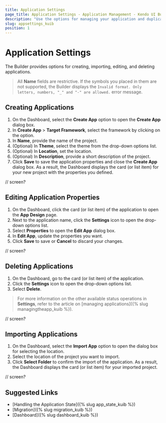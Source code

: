 ```yaml
---
title: Application Settings  
page_title: Application Settings - Application Management - Kendo UI Builder
description: "Use the options for managing your application and duplicate, export, remove, or delete it when working with the Kendo UI Builder tool."
slug: appsettings_kuib
position: 1
---
```


# Application Settings

The Builder provides options for creating, importing, editing, and deleting applications.

> All **Name** fields are restrictive. If the symbols you placed in them are not supported, the Builder displays the `Invalid format. Only letters, numbers, "_" and "-" are allowed.` error message.

## Creating Applications

1. On the Dashboard, select the **Create App** option to open the **Create App** dialog box.
1. In **Create App** > **Target Framework**, select the framework by clicking on the option.
1. In **Name**, provide the name of the project.
1. (Optional) In **Theme**, select the theme from the drop-down options list.
1. (Optional) In **Location**, set the location.
1. (Optional) In **Description**, provide a short description of the project.
1. Click **Save** to save the application properties and close the **Create App** dialog box. As a result, the Dashboard displays the card (or list item) for your new project with the properties you defined.

// screen?

## Editing Application Properties

1. On the Dashboard, click the card (or list item) of the application to open the **App Design** page.
1. Next to the application name, click the **Settings** icon to open the drop-down options list.
1. Select **Properties** to open the **Edit App** dialog box.
1. In **Edit App**, update the properties you want.
1. Click **Save** to save or **Cancel** to discard your changes.

// screen?

## Deleting Applications

1. On the Dashboard, go to the card (or list item) of the application.
1. Click the **Settings** icon to open the drop-down options list.
1. Select **Delete**.

> For more information on the other available status operations in **Settings**, refer to the article on [managing applications]({% slug managingtheapp_kuib %}).

// screen?

## Importing Applications

1. On the Dashboard, select the **Import App** option to open the dialog box for selecting the location.
1. Select the location of the project you want to import.
1. Click **Select Folder** to confirm the import of the application. As a result, the Dashboard displays the card (or list item) for your imported project.

// screen?

## Suggested Links

* [Handling the Application State]({% slug app_state_kuib %})
* [Migration]({% slug migration_kuib %})
* [Dashboard]({% slug dashboard_kuib %})
